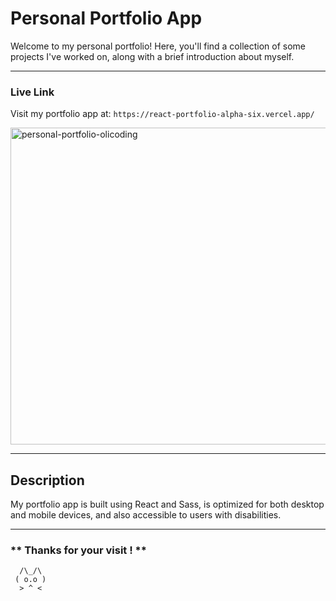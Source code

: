 # Personal Portfolio App

Welcome to my personal portfolio! Here, you'll find a collection of some projects I've worked on, along with a brief introduction about myself.

---

### Live Link

Visit my portfolio app at: `https://react-portfolio-alpha-six.vercel.app/`

<a href="https://react-portfolio-alpha-six.vercel.app/"><img width="507" alt="personal-portfolio-olicoding" src="https://user-images.githubusercontent.com/92989835/204264116-f7efcf32-8c90-464e-9e0e-8a2fa8c43d2f.png"></a>

---

## Description

My portfolio app is built using React and Sass, is optimized for both desktop and mobile devices, and also accessible to users with disabilities.

---

### ** Thanks for your visit ! **

```
  /\_/\  
 ( o.o ) 
  > ^ <  
```


